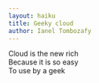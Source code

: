 ```yaml
---
layout: haiku
title: Geeky cloud
author: Ianel Tombozafy
---
```


Cloud is the new rich <br>
Because it is so easy <br>
To use by a geek <br>
